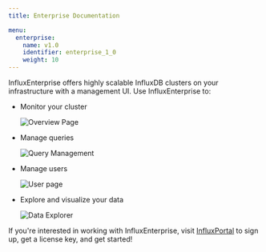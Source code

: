 ```yaml
---
title: Enterprise Documentation

menu:
  enterprise:
    name: v1.0
    identifier: enterprise_1_0
    weight: 10
---
```


InfluxEnterprise offers highly scalable InfluxDB clusters on your infrastructure
with a management UI.
Use InfluxEnterprise to:

* Monitor your cluster

    ![Overview Page](/img/enterprise/overview.png)

* Manage queries

    ![Query Management](/img/enterprise/query-management.png)

* Manage users

    ![User page](/img/enterprise/user.png)

* Explore and visualize your data

    ![Data Explorer](/img/enterprise/data-explorer.gif)

If you're interested in working with InfluxEnterprise, visit
[InfluxPortal](https://portal.influxdata.com/) to sign up, get a license key,
and get started!
